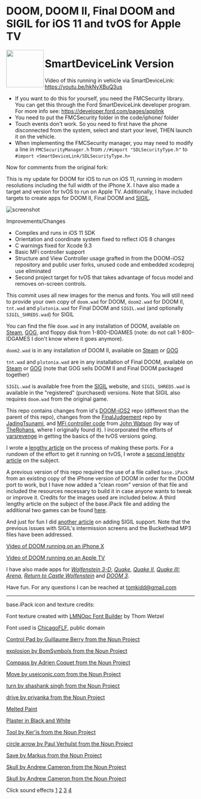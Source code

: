 #  DOOM, DOOM II, Final DOOM and SIGIL for iOS 11 and tvOS for Apple TV
<img align="left" width="100" height="100" src="https://raw.githubusercontent.com/tomkidd/DOOM-iOS/master/icon_doom.png">  

# SmartDeviceLink Version
Video of this running in vehicle via SmartDeviceLink: https://youtu.be/hkNyXBuQ3us
- If you want to do this for yourself, you need the FMCSecurity library. You can get this through the Ford SmartDeviceLink developer program. For more info see: https://developer.ford.com/pages/applink
- You need to put the FMCSecurity folder in the code/iphone/ folder
- Touch events don't work. So you need to first have the phone disconnected from the system, select and start your level, THEN launch it on the vehicle.
- When implementing the FMCSecurity manager, you may need to modify a line in `FMCSecurityManager.h` from `//#import "SDLSecurityType.h"` to  `#import <SmartDeviceLink/SDLSecurityType.h>`

Now for comments from the original fork:


This is my update for DOOM for iOS to run on iOS 11, running in modern resolutions including the full width of the iPhone X. I have also made a target and version for tvOS to run on Apple TV. Additionally, I have included targets to create apps for DOOM II, Final DOOM and [SIGIL](https://www.romerogames.ie/si6il).

![screenshot](https://raw.githubusercontent.com/tomkidd/DOOM-iOS/master/ss_doom.png)

Improvements/Changes

- Compiles and runs in iOS 11 SDK
- Orientation and coordinate system fixed to reflect iOS 8 changes
- C warnings fixed for Xcode 9.3
- Basic MFi controller support
- Structure and View Controller usage grafted in from the DOOM-iOS2 repository and public user forks, unused code and embedded xcodeproj use eliminated
- Second project target for tvOS that takes advantage of focus model and removes on-screen controls.

This commit uses all new images for the menus and fonts. You will still need to provide your own copy of `doom.wad` for DOOM, `doom2.wad` for DOOM II, `tnt.wad` and `plutonia.wad` for Final DOOM and `SIGIL.wad` (and optionally `SIGIL_SHREDS.wad`) for SIGIL

You can find the file `doom.wad` in any installation of DOOM, available on [Steam](http://store.steampowered.com/app/2280/Ultimate_Doom/), [GOG](https://www.gog.com/game/the_ultimate_doom), and floppy disk from 1-800-IDGAMES (note: do not call 1-800-IDGAMES I don't know where it goes anymore). 

`doom2.wad` is in any installation of DOOM II, available on [Steam](https://store.steampowered.com/app/2300/DOOM_II/) or [GOG](https://www.gog.com/game/doom_ii_final_doom)

`tnt.wad` and `plutonia.wad` are in any installation of Final DOOM, available on [Steam](https://store.steampowered.com/app/2290/Final_DOOM/) or [GOG](https://www.gog.com/game/doom_ii_final_doom) (note that GOG sells DOOM II and Final DOOM packaged together)  

`SIGIL.wad` is available free from the [SIGIL](https://www.romerogames.ie/si6il) website, and `SIGIL_SHREDS.wad` is available in the "registered" (purchased) versions. Note that SIGIL also requires `doom.wad` from the original game. 

This repo contains changes from id's [DOOM-iOS2](https://github.com/id-Software/DOOM-IOS2) repo (different than the parent of this repo), changes from the [FinalJudgement](https://github.com/JadingTsunami/FinalJudgment-iOS) repo by [JadingTsunami](https://github.com/JadingTsunami/), and [MFi controller code](https://github.com/johnnyw/DOOM-IOS2/commit/41646df7ccad6e39263a73767e91d5801759b780) from [John Watson](https://github.com/johnnyw) (by way of [TheRohans](https://github.com/TheRohans/DOOM-IOS2/), where I originally found it). I incorporated the efforts of [yarsrevenge](https://github.com/yarsrvenge/DOOM-IOS2) in getting the basics of the tvOS versions going. 

I wrote a [lengthy article](http://schnapple.com/wolfenstein-3d-and-doom-on-ios-11/) on the process of making these ports. For a rundown of the effort to get it running on tvOS, I wrote a [second lenghty article](http://schnapple.com/wolfenstein-3d-and-doom-on-tvos-for-apple-tv/) on the subject. 

A previous version of this repo required the use of a file called `base.iPack` from an existing copy of the iPhone version of DOOM in  order for the DOOM port to work, but I have now added a "clean room" version of that file and included the resources necessary to build it in case anyone wants to tweak or improve it. Credits for the images used are included below. A third lengthy article on the subject of the base.iPack file and adding the additional two games can be found [here](http://schnapple.com/doom-ii-and-final-doom-for-ios-and-tvos).

And just for fun I did [another article](https://schnapple.com/sigil-for-ios-and-tvos-for-apple-tv/) on adding SIGIL support. Note that the previous issues with SIGIL's intermission screens and the Buckethead MP3 files have been addressed. 

[Video of DOOM running on an iPhone X](https://www.youtube.com/watch?v=IrY5L1kn-NA)

[Video of DOOM running on an Apple TV](https://www.youtube.com/watch?v=P8QmMSabaqQ)

I have also made apps for [*Wolfenstein 3-D*](https://github.com/tomkidd/Wolf3D-iOS), [*Quake*](https://github.com/tomkidd/Quake-iOS), [*Quake II*](https://github.com/tomkidd/Quake2-iOS), [*Quake III: Arena*](https://github.com/tomkidd/Quake3-iOS), [*Return to Castle Wolfenstein*](https://github.com/tomkidd/RTCW-iOS) and [*DOOM 3*](https://github.com/tomkidd/DOOM3-iOS).

Have fun. For any questions I can be reached at tomkidd@gmail.com

---

base.iPack icon and texture credits:

Font texture created with [LMNOpc Font Builder](http://www.lmnopc.com/bitmapfontbuilder/) by Thom Wetzel

Font used is [ChicagoFLF](https://fontlibrary.org/en/font/chicagoflf), public domain

[Control Pad by Guillaume Berry from the Noun Project](https://thenounproject.com/term/control-pad/40359)

[explosion by BomSymbols from the Noun Project](https://thenounproject.com/term/explosion/938854)

[Compass by Adrien Coquet from the Noun Project](https://thenounproject.com/term/compass/1941270)

[Move by useiconic.com from the Noun Project](https://thenounproject.com/term/move/45502)

[turn by shashank singh from the Noun Project](https://thenounproject.com/term/turn/530562)

[drive by priyanka from the Noun Project](https://thenounproject.com/term/drive/1568697)

[Melted Paint](https://publicdomaintextures.wordpress.com/2014/02/14/melted-paint/)

[Plaster in Black and White](https://publicdomaintextures.wordpress.com/2014/04/03/plaster-in-black-and-white/)

[Tool by Ker'is from the Noun Project](https://thenounproject.com/term/tool/1977834)

[circle arrow by Paul Verhulst from the Noun Project](https://thenounproject.com/term/circle-arrow/1979648)

[Save by Markus from the Noun Project](https://thenounproject.com/term/save/1715647)

[Skull by Andrew Cameron from the Noun Project](https://thenounproject.com/term/skull/131075)

[Skull by Andrew Cameron from the Noun Project](https://thenounproject.com/term/skull/131076)



Click sound effects
[1](https://freesound.org/people/EdgardEdition/sounds/113634/)
[2](https://freesound.org/people/dersuperanton/sounds/435845/)
[3](https://freesound.org/people/Eponn/sounds/420997/)
[4](https://freesound.org/people/BehanSean/sounds/422431/)
